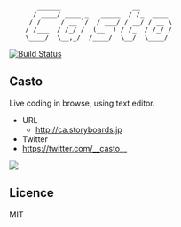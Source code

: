 ```

       ______                  __
      / ____/ ____ _   _____  / /_  ____
     / /     / __ `/  / ___/ / __/ / __ \
    / /___  / /_/ /  (__  ) / /_  / /_/ /
    \____/  \__,_/  /____/  \__/  \____/

```

[![Build Status](https://travis-ci.org/hikarock/casto.svg?branch=master)](https://travis-ci.org/hikarock/casto)


## Casto

Live coding in browse, using text editor.

- URL
  - http://ca.storyboards.jp
- Twitter
 - https://twitter.com/__casto__

![](http://f.st-hatena.com/images/fotolife/h/hideack/20140409/20140409234026.png)

## Licence

MIT
